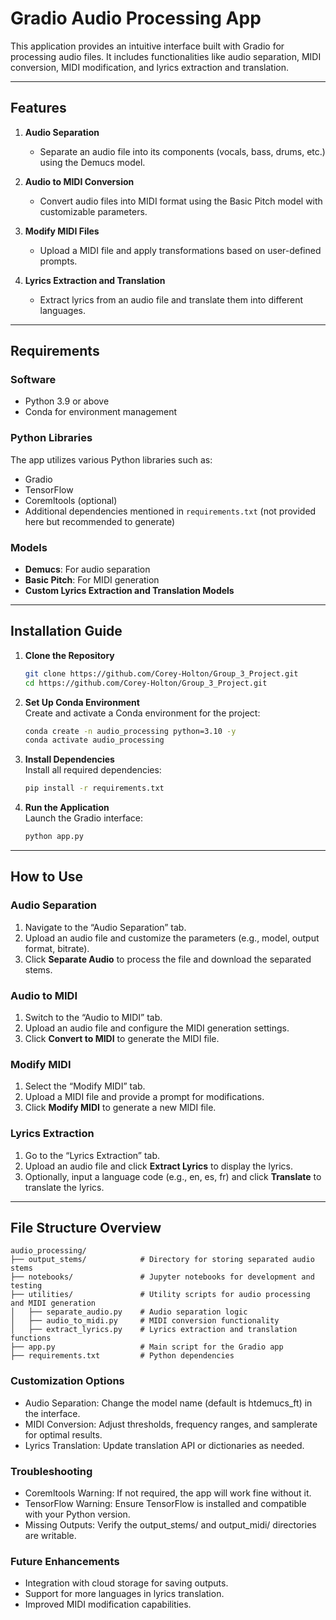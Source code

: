 # Gradio Audio Processing App

This application provides an intuitive interface built with Gradio for processing audio files. It includes functionalities like audio separation, MIDI conversion, MIDI modification, and lyrics extraction and translation.

---

## Features

1. **Audio Separation**  
   - Separate an audio file into its components (vocals, bass, drums, etc.) using the Demucs model.

2. **Audio to MIDI Conversion**  
   - Convert audio files into MIDI format using the Basic Pitch model with customizable parameters.

3. **Modify MIDI Files**  
   - Upload a MIDI file and apply transformations based on user-defined prompts.

4. **Lyrics Extraction and Translation**  
   - Extract lyrics from an audio file and translate them into different languages.

---

## Requirements

### Software
- Python 3.9 or above  
- Conda for environment management

### Python Libraries
The app utilizes various Python libraries such as:
- Gradio  
- TensorFlow  
- Coremltools (optional)  
- Additional dependencies mentioned in `requirements.txt` (not provided here but recommended to generate)

### Models
- **Demucs**: For audio separation  
- **Basic Pitch**: For MIDI generation  
- **Custom Lyrics Extraction and Translation Models**

---

## Installation Guide

1. **Clone the Repository**
    ```bash
    git clone https://github.com/Corey-Holton/Group_3_Project.git
    cd https://github.com/Corey-Holton/Group_3_Project.git
    ```

2. **Set Up Conda Environment**  
   Create and activate a Conda environment for the project:
    ```bash
    conda create -n audio_processing python=3.10 -y
    conda activate audio_processing
    ```

3. **Install Dependencies**  
   Install all required dependencies:
    ```bash
    pip install -r requirements.txt
    ```

4. **Run the Application**  
   Launch the Gradio interface:
    ```bash
    python app.py
    ```

---

## How to Use

### Audio Separation
1. Navigate to the “Audio Separation” tab.  
2. Upload an audio file and customize the parameters (e.g., model, output format, bitrate).  
3. Click **Separate Audio** to process the file and download the separated stems.

### Audio to MIDI
1. Switch to the “Audio to MIDI” tab.  
2. Upload an audio file and configure the MIDI generation settings.  
3. Click **Convert to MIDI** to generate the MIDI file.

### Modify MIDI
1. Select the “Modify MIDI” tab.  
2. Upload a MIDI file and provide a prompt for modifications.  
3. Click **Modify MIDI** to generate a new MIDI file.

### Lyrics Extraction
1. Go to the “Lyrics Extraction” tab.  
2. Upload an audio file and click **Extract Lyrics** to display the lyrics.  
3. Optionally, input a language code (e.g., en, es, fr) and click **Translate** to translate the lyrics.

---

## File Structure Overview

```plaintext
audio_processing/
├── output_stems/            # Directory for storing separated audio stems
├── notebooks/               # Jupyter notebooks for development and testing
├── utilities/               # Utility scripts for audio processing and MIDI generation
│   ├── separate_audio.py    # Audio separation logic
│   ├── audio_to_midi.py     # MIDI conversion functionality
│   ├── extract_lyrics.py    # Lyrics extraction and translation functions
├── app.py                   # Main script for the Gradio app
├── requirements.txt         # Python dependencies
```


### Customization Options
-  Audio Separation: Change the model name (default is htdemucs_ft) in the interface.
-  MIDI Conversion: Adjust thresholds, frequency ranges, and samplerate for optimal results.
-  Lyrics Translation: Update translation API or dictionaries as needed.

### Troubleshooting
- Coremltools Warning: If not required, the app will work fine without it.
- TensorFlow Warning: Ensure TensorFlow is installed and compatible with your Python version.
- Missing Outputs: Verify the output_stems/ and output_midi/ directories are writable.

### Future Enhancements
- Integration with cloud storage for saving outputs.
- Support for more languages in lyrics translation.
- Improved MIDI modification capabilities.